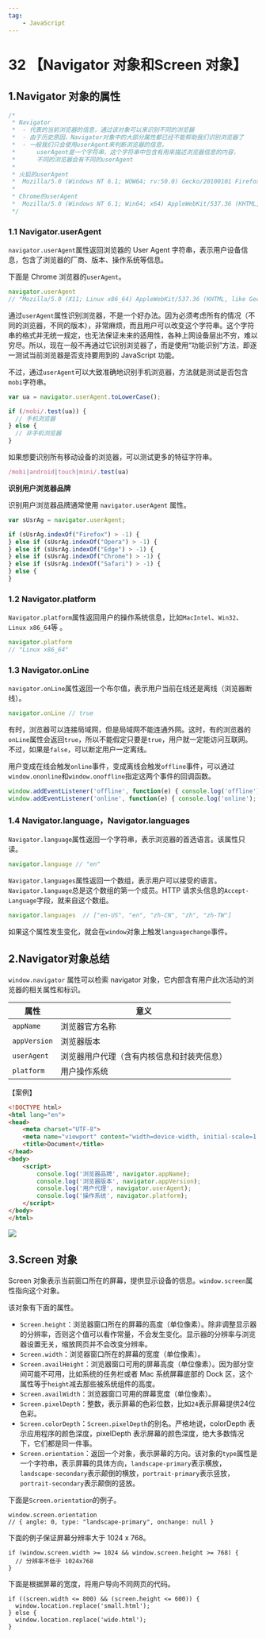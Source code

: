 ```yaml
---
tag:
    - JavaScript
---
```

# 32 【Navigator 对象和Screen 对象】

## 1.Navigator 对象的属性

```js
/*
 * Navigator
 * 	- 代表的当前浏览器的信息，通过该对象可以来识别不同的浏览器
 * 	- 由于历史原因，Navigator对象中的大部分属性都已经不能帮助我们识别浏览器了
 * 	- 一般我们只会使用userAgent来判断浏览器的信息，
 * 		userAgent是一个字符串，这个字符串中包含有用来描述浏览器信息的内容，
 * 		不同的浏览器会有不同的userAgent
 * 
 * 火狐的userAgent
 * 	Mozilla/5.0 (Windows NT 6.1; WOW64; rv:50.0) Gecko/20100101 Firefox/50.0
 * 
 * Chrome的userAgent
 *  Mozilla/5.0 (Windows NT 6.1; Win64; x64) AppleWebKit/537.36 (KHTML, like Gecko) Chrome/52.0.2743.82 Safari/537.36
 */
```



### 1.1 Navigator.userAgent

`navigator.userAgent`属性返回浏览器的 User Agent 字符串，表示用户设备信息，包含了浏览器的厂商、版本、操作系统等信息。

下面是 Chrome 浏览器的`userAgent`。

```js
navigator.userAgent
// "Mozilla/5.0 (X11; Linux x86_64) AppleWebKit/537.36 (KHTML, like Gecko) Chrome/29.0.1547.57 Safari/537.36"
```

通过`userAgent`属性识别浏览器，不是一个好办法。因为必须考虑所有的情况（不同的浏览器，不同的版本），非常麻烦，而且用户可以改变这个字符串。这个字符串的格式并无统一规定，也无法保证未来的适用性，各种上网设备层出不穷，难以穷尽。所以，现在一般不再通过它识别浏览器了，而是使用“功能识别”方法，即逐一测试当前浏览器是否支持要用到的 JavaScript 功能。

不过，通过`userAgent`可以大致准确地识别手机浏览器，方法就是测试是否包含`mobi`字符串。

```js
var ua = navigator.userAgent.toLowerCase();

if (/mobi/.test(ua)) {
  // 手机浏览器
} else {
  // 非手机浏览器
}
```

如果想要识别所有移动设备的浏览器，可以测试更多的特征字符串。

```js
/mobi|android|touch|mini/.test(ua)
```

**识别用户浏览器品牌**

识别用户浏览器品牌通常使用 `navigator.userAgent` 属性。

```javascript
var sUsrAg = navigator.userAgent;

if (sUsrAg.indexOf("Firefox") > -1) {
} else if (sUsrAg.indexOf("Opera") > -1) {
} else if (sUsrAg.indexOf("Edge") > -1) {
} else if (sUsrAg.indexOf("Chrome") > -1) {
} else if (sUsrAg.indexOf("Safari") > -1) {
} else {
}
```

### 1.2 Navigator.platform

`Navigator.platform`属性返回用户的操作系统信息，比如`MacIntel`、`Win32`、`Linux x86_64`等 。

```js
navigator.platform
// "Linux x86_64"
```

### 1.3 Navigator.onLine

`navigator.onLine`属性返回一个布尔值，表示用户当前在线还是离线（浏览器断线）。

```js
navigator.onLine // true
```

有时，浏览器可以连接局域网，但是局域网不能连通外网。这时，有的浏览器的`onLine`属性会返回`true`，所以不能假定只要是`true`，用户就一定能访问互联网。不过，如果是`false`，可以断定用户一定离线。

用户变成在线会触发`online`事件，变成离线会触发`offline`事件，可以通过`window.ononline`和`window.onoffline`指定这两个事件的回调函数。

```js
window.addEventListener('offline', function(e) { console.log('offline'); });
window.addEventListener('online', function(e) { console.log('online'); });
```

### 1.4 Navigator.language，Navigator.languages

`Navigator.language`属性返回一个字符串，表示浏览器的首选语言。该属性只读。

```js
navigator.language // "en"
```

`Navigator.languages`属性返回一个数组，表示用户可以接受的语言。`Navigator.language`总是这个数组的第一个成员。HTTP 请求头信息的`Accept-Language`字段，就来自这个数组。

```js
navigator.languages  // ["en-US", "en", "zh-CN", "zh", "zh-TW"]
```

如果这个属性发生变化，就会在`window`对象上触发`languagechange`事件。

## 2.Navigator对象总结

`window.navigator` 属性可以检索 navigator 对象，它内部含有用户此次活动的浏览器的相关属性和标识。

| 属性         | 意义                                       |
| ------------ | ------------------------------------------ |
| `appName`    | 浏览器官方名称                             |
| `appVersion` | 浏览器版本                                 |
| `userAgent`  | 浏览器用户代理（含有内核信息和封装壳信息） |
| `platform`   | 用户操作系统                               |

【案例】

```html
<!DOCTYPE html>
<html lang="en">
<head>
    <meta charset="UTF-8">
    <meta name="viewport" content="width=device-width, initial-scale=1.0">
    <title>Document</title>
</head>
<body>
    <script>
        console.log('浏览器品牌', navigator.appName);
        console.log('浏览器版本', navigator.appVersion);
        console.log('用户代理', navigator.userAgent);
        console.log('操作系统', navigator.platform);
    </script>
</body>
</html>
```

![](https://i0.hdslb.com/bfs/album/fb71cba3594f5a097d6b7f48e64bb1d26a9f5a1a.png)

## 3.Screen 对象

Screen 对象表示当前窗口所在的屏幕，提供显示设备的信息。`window.screen`属性指向这个对象。

该对象有下面的属性。

- `Screen.height`：浏览器窗口所在的屏幕的高度（单位像素）。除非调整显示器的分辨率，否则这个值可以看作常量，不会发生变化。显示器的分辨率与浏览器设置无关，缩放网页并不会改变分辨率。
- `Screen.width`：浏览器窗口所在的屏幕的宽度（单位像素）。
- `Screen.availHeight`：浏览器窗口可用的屏幕高度（单位像素）。因为部分空间可能不可用，比如系统的任务栏或者 Mac 系统屏幕底部的 Dock 区，这个属性等于`height`减去那些被系统组件的高度。
- `Screen.availWidth`：浏览器窗口可用的屏幕宽度（单位像素）。
- `Screen.pixelDepth`：整数，表示屏幕的色彩位数，比如`24`表示屏幕提供24位色彩。
- `Screen.colorDepth`：`Screen.pixelDepth`的别名。严格地说，colorDepth 表示应用程序的颜色深度，pixelDepth 表示屏幕的颜色深度，绝大多数情况下，它们都是同一件事。
- `Screen.orientation`：返回一个对象，表示屏幕的方向。该对象的`type`属性是一个字符串，表示屏幕的具体方向，`landscape-primary`表示横放，`landscape-secondary`表示颠倒的横放，`portrait-primary`表示竖放，`portrait-secondary`表示颠倒的竖放。

下面是`Screen.orientation`的例子。

```
window.screen.orientation
// { angle: 0, type: "landscape-primary", onchange: null }
```

下面的例子保证屏幕分辨率大于 1024 x 768。

```
if (window.screen.width >= 1024 && window.screen.height >= 768) {
  // 分辨率不低于 1024x768
}
```

下面是根据屏幕的宽度，将用户导向不同网页的代码。

```
if ((screen.width <= 800) && (screen.height <= 600)) {
  window.location.replace('small.html');
} else {
  window.location.replace('wide.html');
}
```

